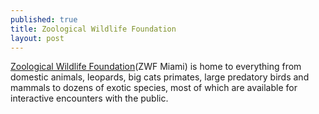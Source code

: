```yaml
---
published: true
title: Zoological Wildlife Foundation
layout: post
---
```

<a href="https://www.youtube.com/watch?v=wvLdXruCZoQ">Zoological Wildlife Foundation</a>(ZWF Miami) is home to everything from domestic animals, leopards, big cats primates, large predatory birds and mammals to dozens of exotic species, most of which are available for interactive encounters with the public.
